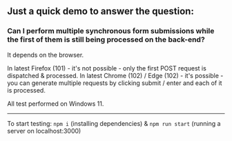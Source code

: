 ## Just a quick demo to answer the question:

### Can I perform multiple synchronous form submissions while the first of them is still being processed on the back-end?

It depends on the browser.

In latest Firefox (101) - it's not possible - only the first POST request is dispatched & processed.
In latest Chrome (102) / Edge (102) - it's possible - you can generate multiple requests by clicking submit / enter and each of it is processed.

All test performed on Windows 11.

---

To start testing: `npm i` (installing dependencies) & `npm run start` (running a server on localhost:3000)
